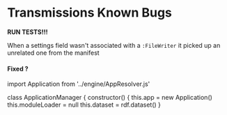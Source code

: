 # Transmissions Known Bugs

**RUN TESTS!!!**

When a settings field wasn't associated with a `:FileWriter` it picked up an unrelated one from the manifest

#### Fixed ?

import Application from '../engine/AppResolver.js'

class ApplicationManager {
    constructor() {
        this.app = new Application()
        this.moduleLoader = null
        this.dataset = rdf.dataset()
    }
